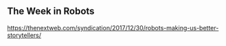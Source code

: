## The Week in Robots

https://thenextweb.com/syndication/2017/12/30/robots-making-us-better-storytellers/
